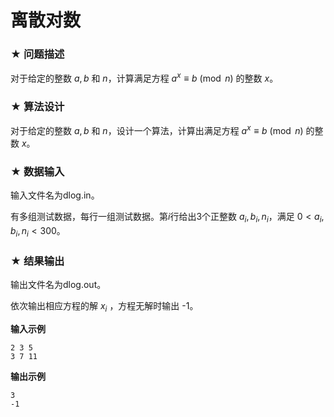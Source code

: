 # 离散对数

### ★ 问题描述

对于给定的整数 $a,b$ 和 $n$，计算满足方程 $a^x \equiv b \pmod n$ 的整数 $x$。

### ★ 算法设计

对于给定的整数 $a,b$ 和 $n$，设计一个算法，计算出满足方程 $a^x \equiv b \pmod n$ 的整数 $x$。

### ★ 数据输入

输入文件名为dlog.in。

有多组测试数据，每行一组测试数据。第$i$行给出3个正整数 $a_i,b_i,n_i$，满足  $0<a_i,b_i,n_i<300$。

### ★ 结果输出

输出文件名为dlog.out。

依次输出相应方程的解 $x_i$ ，方程无解时输出 -1。

**输入示例**  

```
2 3 5
3 7 11
```

**输出示例**  

```
3
-1
```
